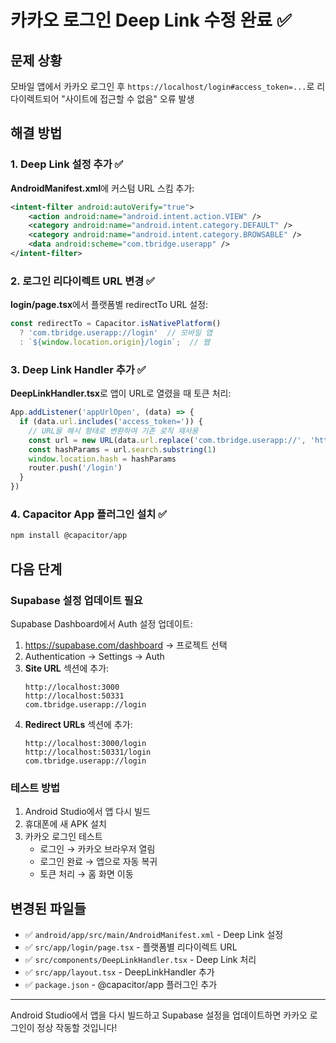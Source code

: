 # 카카오 로그인 Deep Link 수정 완료 ✅

## 문제 상황
모바일 앱에서 카카오 로그인 후 `https://localhost/login#access_token=...`로 리다이렉트되어 "사이트에 접근할 수 없음" 오류 발생

## 해결 방법

### 1. Deep Link 설정 추가 ✅
**AndroidManifest.xml**에 커스텀 URL 스킴 추가:
```xml
<intent-filter android:autoVerify="true">
    <action android:name="android.intent.action.VIEW" />
    <category android:name="android.intent.category.DEFAULT" />
    <category android:name="android.intent.category.BROWSABLE" />
    <data android:scheme="com.tbridge.userapp" />
</intent-filter>
```

### 2. 로그인 리다이렉트 URL 변경 ✅
**login/page.tsx**에서 플랫폼별 redirectTo URL 설정:
```typescript
const redirectTo = Capacitor.isNativePlatform() 
  ? 'com.tbridge.userapp://login'  // 모바일 앱
  : `${window.location.origin}/login`;  // 웹
```

### 3. Deep Link Handler 추가 ✅
**DeepLinkHandler.tsx**로 앱이 URL로 열렸을 때 토큰 처리:
```typescript
App.addListener('appUrlOpen', (data) => {
  if (data.url.includes('access_token=')) {
    // URL을 해시 형태로 변환하여 기존 로직 재사용
    const url = new URL(data.url.replace('com.tbridge.userapp://', 'https://localhost/'))
    const hashParams = url.search.substring(1)
    window.location.hash = hashParams
    router.push('/login')
  }
})
```

### 4. Capacitor App 플러그인 설치 ✅
```bash
npm install @capacitor/app
```

## 다음 단계

### Supabase 설정 업데이트 필요
Supabase Dashboard에서 Auth 설정 업데이트:
1. https://supabase.com/dashboard → 프로젝트 선택
2. Authentication → Settings → Auth
3. **Site URL** 섹션에 추가:
   ```
   http://localhost:3000
   http://localhost:50331
   com.tbridge.userapp://login
   ```
4. **Redirect URLs** 섹션에 추가:
   ```
   http://localhost:3000/login
   http://localhost:50331/login
   com.tbridge.userapp://login
   ```

### 테스트 방법
1. Android Studio에서 앱 다시 빌드
2. 휴대폰에 새 APK 설치
3. 카카오 로그인 테스트
   - 로그인 → 카카오 브라우저 열림
   - 로그인 완료 → 앱으로 자동 복귀
   - 토큰 처리 → 홈 화면 이동

## 변경된 파일들
- ✅ `android/app/src/main/AndroidManifest.xml` - Deep Link 설정
- ✅ `src/app/login/page.tsx` - 플랫폼별 리다이렉트 URL
- ✅ `src/components/DeepLinkHandler.tsx` - Deep Link 처리
- ✅ `src/app/layout.tsx` - DeepLinkHandler 추가
- ✅ `package.json` - @capacitor/app 플러그인 추가

---
Android Studio에서 앱을 다시 빌드하고 Supabase 설정을 업데이트하면 카카오 로그인이 정상 작동할 것입니다!